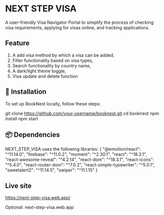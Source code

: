 # NEXT STEP VISA

A user-friendly Visa Navigator Portal to simplify the process of checking visa requirements, applying for visas online, and tracking applications. 

## Feature
1. A add visa method by which a visa can be added,
2. Filter functionality based on visa types,
3. Search functionality by country name,
4. A dark/light theme toggle,
5. Visa update and delete function

## 🔧 Installation
To set up BookNest locally, follow these steps:

git clone https://github.com/your-username/booknest.git cd booknest
npm install
npm start

## 📦 Dependencies
NEXT_STEP_VISA uses the following libraries:
{
  "@emotion/react": "^11.14.0",
  "firebase": "^11.0.2",
  "moment": "^2.30.1",
  "react": "^18.3.1",
  "react-awesome-reveal": "^4.2.14",
  "react-dom": "^18.3.1",
  "react-icons": "^5.4.0",
  "react-router-dom": "^7.0.2",
  "react-simple-typewriter": "^5.0.1",
  "sweetalert2": "^11.14.5",
  "swiper": "^11.1.15"
}

## Live site
https://next-step-visa.web.app/

Optional: next-step-visa.web.app

